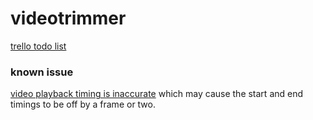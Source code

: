 # videotrimmer

[trello todo list](https://trello.com/b/B28JSPwF/videotrimmer-features)

### known issue

[video playback timing is inaccurate](https://github.com/w3c/media-and-entertainment/issues/4) which may cause the start and end timings to be off by a frame or two.
